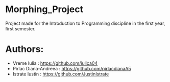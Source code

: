 # Morphing_Project
Project made for the Introduction to Programming discipline in the first year, first semester. 
# Authors: 
* Vreme Iulia : https://github.com/iulica04
* Pirlac Diana-Andreea : https://github.com/pirlacdianaA5
* Istrate Iustin : https://github.com/JustinIstrate
